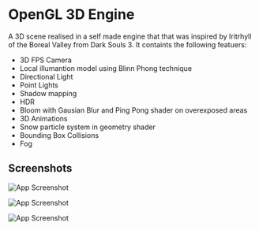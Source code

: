 
# OpenGL 3D Engine
 
A 3D scene realised in a self made engine that that was inspired by Iritrhyll of the Boreal Valley from Dark Souls 3. It containts the following featuers:

- 3D FPS Camera
- Local illumantion model using Blinn Phong technique
- Directional Light
- Point Lights
- Shadow mapping
- HDR
- Bloom with Gausian Blur and Ping Pong shader on overexposed areas
- 3D Animations
- Snow particle system in geometry shader
- Bounding Box Collisions
- Fog

## Screenshots

![App Screenshot](https://i.imgur.com/nr6AoXO.png)

![App Screenshot](https://i.imgur.com/TmBNlPY.png)

![App Screenshot](https://i.imgur.com/UcSTnyu.png)
